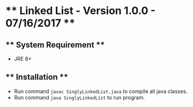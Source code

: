 # ** Linked List - Version 1.0.0 - 07/16/2017 ** #

## ** System Requirement ** ##
 * JRE 6+

## ** Installation ** ##
 * Run command ``` javac SinglyLinkedList.java ``` to compile all java classes.
 * Run command ``` java SinglyLinkedList ``` to run program.